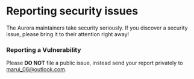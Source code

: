 # Reporting security issues

The Aurora maintainers take security seriously. If you discover a security issue, please bring it to their attention right away!

### Reporting a Vulnerability

Please **DO NOT** file a public issue, instead send your report privately to marui_06@outlook.com.
